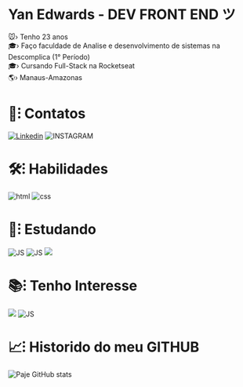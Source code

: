 <h1 >Yan Edwards - DEV FRONT END ツ </h1>
🐭› Tenho 23 anos <br>
🎓› Faço faculdade de Analise e desenvolvimento de sistemas na Descomplica (1° Período) <br>
🎓› Cursando Full-Stack na Rocketseat <br>
🌎› Manaus-Amazonas<br>

<h1  >💬⁝ Contatos <br> </h1>

[![Linkedin](https://img.shields.io/badge/LinkedIn-0077B5?style=for-the-badge&logo=linkedin&logoColor=white)](https://www.linkedin.com/in/yan-edwards-03924a23b/) 
![INSTAGRAM](https://img.shields.io/badge/Instagram-E4405F?style=for-the-badge&logo=instagram&logoColor=white)</div> <br>

<h1 >🛠⁝ Habilidades<br></h1>

![html](https://img.shields.io/badge/HTML5-E34F26?style=for-the-badge&logo=html5&logoColor=white)
![css](https://img.shields.io/badge/CSS3-1572B6?style=for-the-badge&logo=css3&logoColor=white)  <br>

<h1 >📝⁝ Estudando<br></h1>
  
![JS](https://img.shields.io/badge/JavaScript-F7DF1E?style=for-the-badge&logo=javascript&logoColor=black) 
![JS](https://img.shields.io/badge/React-20232A?style=for-the-badge&logo=react&logoColor=61DAFB)
![](https://img.shields.io/badge/Figma-F24E1E?style=for-the-badge&logo=figma&logoColor=white)
<br>

<h1 >📚⁝ Tenho Interesse<br></h1>
  

![](https://img.shields.io/badge/React_Native-20232A?style=for-the-badge&logo=react&logoColor=61DAFB)
![JS](https://img.shields.io/badge/Tailwind_CSS-38B2AC?style=for-the-badge&logo=tailwind-css&logoColor=white) 
<br>

<h1>📈⁝ Historido do meu GITHUB <br></h1>

![Paje GitHub stats](https://github-readme-stats.vercel.app/api?username=Frompaje&show_icons=true&theme=dark) <br>
